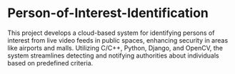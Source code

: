 # Person-of-Interest-Identification
This project develops a cloud-based system for identifying persons of interest from live video feeds in public spaces, enhancing security in areas like airports and malls. Utilizing C/C++, Python, Django, and OpenCV, the system streamlines detecting and notifying authorities about individuals based on predefined criteria.
